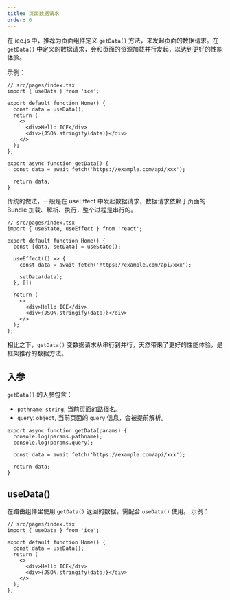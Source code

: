 ```yaml
---
title: 页面数据请求
order: 6
---
```


在 ice.js 中，推荐为页面组件定义 `getData()` 方法，来发起页面的数据请求。在 `getData()` 中定义的数据请求，会和页面的资源加载并行发起，以达到更好的性能体验。

示例：

```tsx
// src/pages/index.tsx
import { useData } from 'ice';

export default function Home() {
  const data = useData();
  return (
    <>
      <div>Hello ICE</div>
      <div>{JSON.stringify(data)}</div>
    </>
  );
};

export async function getData() {
  const data = await fetch('https://example.com/api/xxx');

  return data;
}
```

传统的做法，一般是在 useEffect 中发起数据请求，数据请求依赖于页面的 Bundle 加载、解析、执行，整个过程是串行的。

```tsx
// src/pages/index.tsx
import { useState, useEffect } from 'react';

export default function Home() {
  const [data, setData] = useState();

  useEffect(() => {
    const data = await fetch('https://example.com/api/xxx');

    setData(data);
  }, [])

  return (
    <>
      <div>Hello ICE</div>
      <div>{JSON.stringify(data)}</div>
    </>
  );
};
```

相比之下，`getData()` 变数据请求从串行到并行，天然带来了更好的性能体验，是框架推荐的数据方法。

## 入参

`getData()` 的入参包含：

- `pathname`: `string`, 当前页面的路径名。
- `query`: `object`, 当前页面的 `query` 信息，会被提前解析。

```tsx
export async function getData(params) {
  console.log(params.pathname);
  console.log(params.query);

  const data = await fetch('https://example.com/api/xxx');

  return data;
}
```

## useData()

在路由组件里使用 `getData()` 返回的数据，需配合 `useData()` 使用。 示例：

```tsx
// src/pages/index.tsx
import { useData } from 'ice';

export default function Home() {
  const data = useData();
  return (
    <>
      <div>Hello ICE</div>
      <div>{JSON.stringify(data)}</div>
    </>
  );
};
```
